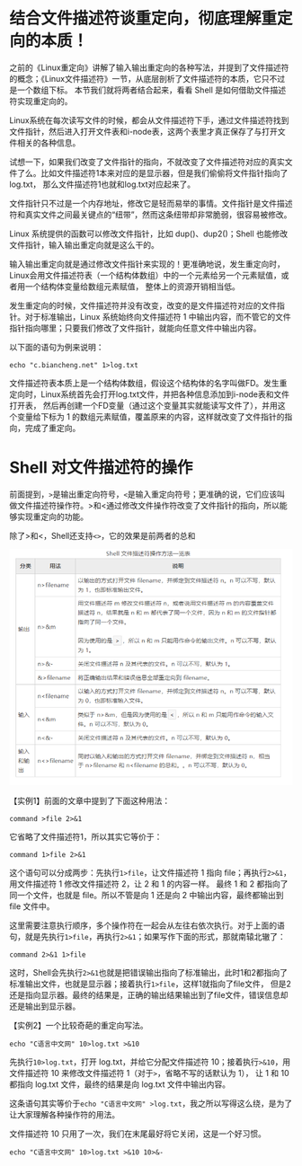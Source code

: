# 结合文件描述符谈重定向，彻底理解重定向的本质！
之前的《Linux重定向》讲解了输入输出重定向的各种写法，并提到了文件描述符的概念；《Linux文件描述符》一节，从底层剖析了文件描述符的本质，它只不过是一个数组下标。
本节我们就将两者结合起来，看看 Shell 是如何借助文件描述符实现重定向的。

Linux系统在每次读写文件的时候，都会从文件描述符下手，通过文件描述符找到文件指针，然后进入打开文件表和i-node表，这两个表里才真正保存了与打开文件相关的各种信息。

试想一下，如果我们改变了文件指针的指向，不就改变了文件描述符对应的真实文件了么。比如文件描述符1本来对应的是显示器，但是我们偷偷将文件指针指向了log.txt，
那么文件描述符1也就和log.txt对应起来了。

文件指针只不过是一个内存地址，修改它是轻而易举的事情。文件指针是文件描述符和真实文件之间最关键点的“纽带”，然而这条纽带却非常脆弱，很容易被修改。

Linux 系统提供的函数可以修改文件指针，比如 dup()、dup2()；Shell 也能修改文件指针，输入输出重定向就是这么干的。

输入输出重定向就是通过修改文件指针来实现的！更准确地说，发生重定向时，Linux会用文件描述符表（一个结构体数组）中的一个元素给另一个元素赋值，或者用一个结构体变量给数组元素赋值，
整体上的资源开销相当低。

发生重定向的时候，文件描述符并没有改变，改变的是文件描述符对应的文件指针。对于标准输出，Linux 系统始终向文件描述符 1 中输出内容，而不管它的文件指针指向哪里；只要我们修改了文件指针，就能向任意文件中输出内容。

以下面的语句为例来说明：
```shell
echo "c.biancheng.net" 1>log.txt
```

文件描述符表本质上是一个结构体数组，假设这个结构体的名字叫做FD。发生重定向时，Linux系统首先会打开log.txt文件，并把各种信息添加到i-node表和文件打开表，
然后再创建一个FD变量（通过这个变量其实就能读写文件了），并用这个变量给下标为 1 的数组元素赋值，覆盖原来的内容，这样就改变了文件指针的指向，完成了重定向。

# Shell 对文件描述符的操作
前面提到，`>`是输出重定向符号，`<`是输入重定向符号；更准确的说，它们应该叫做文件描述符操作符。>和<通过修改文件操作符改变了文件指针的指向，所以能够实现重定向的功能。

除了>和<，Shell还支持`<>`，它的效果是前两者的总和

![img.png](img.png)

【实例1】前面的文章中提到了下面这种用法：
```shell
command >file 2>&1
```
它省略了文件描述符1，所以其实它等价于：
```shell
command 1>file 2>&1
```
这个语句可以分成两步：先执行`1>file`，让文件描述符 1 指向 file；再执行`2>&1`，用文件描述符 1 修改文件描述符 2，让 2 和 1 的内容一样。
最终 1 和 2 都指向了同一个文件，也就是 file。所以不管是向 1 还是向 2 中输出内容，最终都输出到 file 文件中。

这里需要注意执行顺序，多个操作符在一起会从左往右依次执行。对于上面的语句，就是先执行`1>file`，再执行`2>&1`；如果写作下面的形式，那就南辕北辙了：
```shell
command 2>&1 1>file
```
这时，Shell会先执行`2>&1`也就是把错误输出指向了标准输出，此时1和2都指向了标准输出文件，也就是显示器；接着执行`1>file`，这样1就指向了file文件，
但是2还是指向显示器。最终的结果是，正确的输出结果输出到了file文件，错误信息却还是输出到显示器。

【实例2】一个比较奇葩的重定向写法。
```shell
echo "C语言中文网" 10>log.txt >&10
```
先执行`10>log.txt`，打开 log.txt，并给它分配文件描述符 10；接着执行`>&10`，用文件描述符 10 来修改文件描述符 1（对于`>`，省略不写的话默认为 1），
让 1 和 10 都指向 log.txt 文件，最终的结果是向 log.txt 文件中输出内容。

这条语句其实等价于`echo "C语言中文网" >log.txt`，我之所以写得这么绕，是为了让大家理解各种操作符的用法。

文件描述符 10 只用了一次，我们在末尾最好将它关闭，这是一个好习惯。
```shell
echo "C语言中文网" 10>log.txt >&10 10>&-
```

